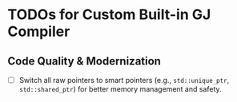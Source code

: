 # TODOs for Custom Built-in GJ Compiler

## Code Quality & Modernization
- [ ] Switch all raw pointers to smart pointers (e.g., `std::unique_ptr`, `std::shared_ptr`) for better memory management and safety.